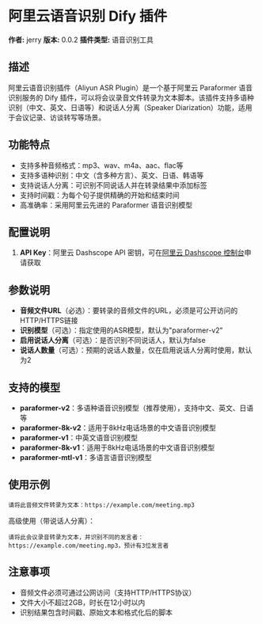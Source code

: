 # 阿里云语音识别 Dify 插件

**作者:** jerry
**版本:** 0.0.2
**插件类型:** 语音识别工具

## 描述
阿里云语音识别插件（Aliyun ASR Plugin）是一个基于阿里云 Paraformer 语音识别服务的 Dify 插件，可以将会议录音文件转录为文本脚本。该插件支持多语种识别（中文、英文、日语等）和说话人分离（Speaker Diarization）功能，适用于会议记录、访谈转写等场景。

## 功能特点
- 支持多种音频格式：mp3、wav、m4a、aac、flac等
- 支持多语种识别：中文（含多种方言）、英文、日语、韩语等
- 支持说话人分离：可识别不同说话人并在转录结果中添加标签
- 支持时间戳：为每个句子提供精确的开始和结束时间
- 高准确率：采用阿里云先进的 Paraformer 语音识别模型

## 配置说明
1. **API Key**：阿里云 Dashscope API 密钥，可在[阿里云 Dashscope 控制台](https://dashscope.console.aliyun.com/apiKey)申请获取

## 参数说明
- **音频文件URL**（必选）：要转录的音频文件的URL，必须是可公开访问的HTTP/HTTPS链接
- **识别模型**（可选）：指定使用的ASR模型，默认为"paraformer-v2"
- **启用说话人分离**（可选）：是否识别不同说话人，默认为false
- **说话人数量**（可选）：预期的说话人数量，仅在启用说话人分离时使用，默认为2

## 支持的模型
- **paraformer-v2**：多语种语音识别模型（推荐使用），支持中文、英文、日语等
- **paraformer-8k-v2**：适用于8kHz电话场景的中文语音识别模型
- **paraformer-v1**：中英文语音识别模型
- **paraformer-8k-v1**：适用于8kHz电话场景的中文语音识别模型
- **paraformer-mtl-v1**：多语言语音识别模型

## 使用示例
```
请将此音频文件转录为文本：https://example.com/meeting.mp3
```

高级使用（带说话人分离）：
```
请将此会议录音转录为文本，并识别不同的发言者：https://example.com/meeting.mp3，预计有3位发言者
```

## 注意事项
- 音频文件必须可通过公网访问（支持HTTP/HTTPS协议）
- 文件大小不超过2GB，时长在12小时以内
- 识别结果包含时间戳、原始文本和格式化后的脚本



